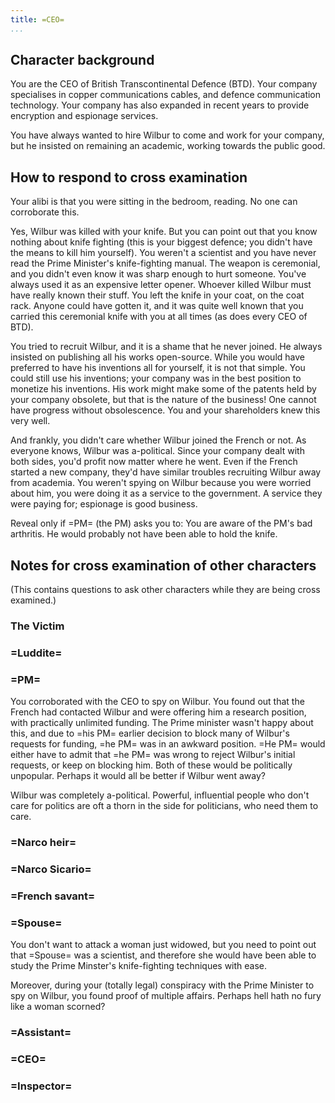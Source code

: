 ```yaml
---
title: =CEO=
...
```


## Character background

You are the CEO of British Transcontinental Defence (BTD).
Your company specialises in copper communications cables, and defence communication technology.
Your company has also expanded in recent years to provide encryption and espionage services.

You have always wanted to hire Wilbur to come and work for your company, but he insisted on remaining an academic, working towards the public good.

## How to respond to cross examination

Your alibi is that you were sitting in the bedroom, reading. No one can corroborate this.

Yes, Wilbur was killed with your knife. But you can point out that you know nothing about knife fighting (this is your biggest defence; you didn't have the means to kill him yourself). You weren't a scientist and you have never read the Prime Minister's knife-fighting manual. The weapon is ceremonial, and you didn't even know it was sharp enough to hurt someone. You've always used it as an expensive letter opener. Whoever killed Wilbur must have really known their stuff.
You left the knife in your coat, on the coat rack.
Anyone could have gotten it, and it was quite well known that you carried this ceremonial knife with you at all times (as does every CEO of BTD).

You tried to recruit Wilbur, and it is a shame that he never joined.
He always insisted on publishing all his works open-source.
While you would have preferred to have his inventions all for yourself, it is not that simple. 
You could still use his inventions; your company was in the best position to monetize his inventions.
His work might make some of the patents held by your company obsolete, but that is the nature of the business!
One cannot have progress without obsolescence. You and your shareholders knew this very well.

And frankly, you didn't care whether Wilbur joined the French or not.
As everyone knows, Wilbur was a-political.
Since your company dealt with both sides, you'd profit now matter where he went.
Even if the French started a new company, they'd have similar troubles recruiting Wilbur away from academia.
You weren't spying on Wilbur because you were worried about him, you were doing it as a service to the government. 
A service they were paying for; espionage is good business.

Reveal only if =PM= (the PM) asks you to:
You are aware of the PM's bad arthritis. He would probably not have been able to hold the knife.


## Notes for cross examination of other characters
(This contains questions to ask other characters while they are being cross examined.)


### The Victim

### =Luddite=

### =PM=
You corroborated with the CEO to spy on Wilbur.
You found out that the French had contacted Wilbur and were offering him a research position, with practically unlimited funding.
The Prime minister wasn't happy about this, and due to =his PM= earlier decision to block many of Wilbur's requests for funding, =he PM= was in an awkward position. =He PM= would either have to admit that =he PM= was wrong to reject Wilbur's initial requests, or keep on blocking him. Both of these would be politically unpopular. Perhaps it would all be better if Wilbur went away?

Wilbur was completely a-political. Powerful, influential people who don't care for politics are oft a thorn in the side for politicians, who need them to care.


### =Narco heir=

### =Narco Sicario=

### =French savant=

### =Spouse=

You don't want to attack a woman just widowed, but you need to point out that =Spouse= was a scientist, and therefore she would have been able to study the Prime Minster's knife-fighting techniques with ease.

Moreover, during your (totally legal) conspiracy with the Prime Minister to spy on Wilbur, you found proof of multiple affairs. Perhaps hell hath no fury like a woman scorned?


### =Assistant=

### =CEO=

### =Inspector=
